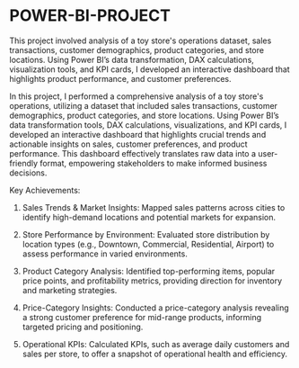 # POWER-BI-PROJECT
This project involved analysis of a toy store's operations dataset, sales transactions, customer demographics, product categories, and store locations. Using Power BI’s data transformation, DAX calculations, visualization tools, and KPI cards, I developed an interactive dashboard that highlights product performance, and customer preferences.


In this project, I performed a comprehensive analysis of a toy store's operations, utilizing a dataset that included sales transactions, customer demographics, product categories, and store locations. Using Power BI’s data transformation tools, DAX calculations, visualizations, and KPI cards, I developed an interactive dashboard that highlights crucial trends and actionable insights on sales, customer preferences, and product performance. This dashboard effectively translates raw data into a user-friendly format, empowering stakeholders to make informed business decisions.

Key Achievements:
1. Sales Trends & Market Insights: Mapped sales patterns across cities to identify high-demand locations and potential markets for expansion.

2. Store Performance by Environment: Evaluated store distribution by location types (e.g., Downtown, Commercial, Residential, Airport) to assess performance in varied environments.
 
3. Product Category Analysis: Identified top-performing items, popular price points, and profitability metrics, providing direction for inventory and marketing strategies.

4. Price-Category Insights: Conducted a price-category analysis revealing a strong customer preference for mid-range products, informing targeted pricing and positioning.

5. Operational KPIs: Calculated KPIs, such as average daily customers and sales per store, to offer a snapshot of operational health and efficiency.

